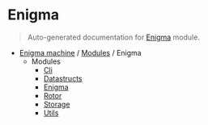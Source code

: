 <!-- @format -->

# Enigma

> Auto-generated documentation for [Enigma](blob/master/Enigma/__init__.py) module.

-   [Enigma machine](..\README.md#enigma-machine-python) / [Modules](..\MODULES.md#enigma-machine-modules) / Enigma
    -   Modules
        -   [Cli](cli.md#cli)
        -   [Datastructs](datastructs.md#datastructs)
        -   [Enigma](enigma.md#enigma)
        -   [Rotor](rotor.md#rotor)
        -   [Storage](storage.md#storage)
        -   [Utils](utils.md#utils)
